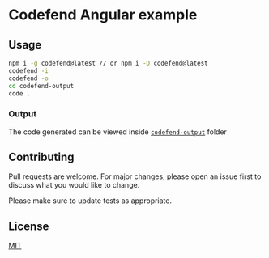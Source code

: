 # Codefend Angular example

## Usage

```bash
npm i -g codefend@latest // or npm i -D codefend@latest
codefend -i
codefend -o
cd codefend-output
code .
```

### Output

The code generated can be viewed inside [`codefend-output`](./codefend-output) folder

## Contributing

Pull requests are welcome. For major changes, please open an issue first to discuss what you would like to change.

Please make sure to update tests as appropriate.

## License

[MIT](https://choosealicense.com/licenses/mit/)
